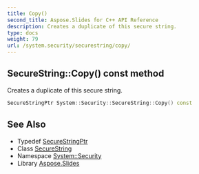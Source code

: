 ```yaml
---
title: Copy()
second_title: Aspose.Slides for C++ API Reference
description: Creates a duplicate of this secure string.
type: docs
weight: 79
url: /system.security/securestring/copy/
---
```

## SecureString::Copy() const method


Creates a duplicate of this secure string.

```cpp
SecureStringPtr System::Security::SecureString::Copy() const
```

## See Also

* Typedef [SecureStringPtr](../../securestringptr/)
* Class [SecureString](../)
* Namespace [System::Security](../../)
* Library [Aspose.Slides](../../../)